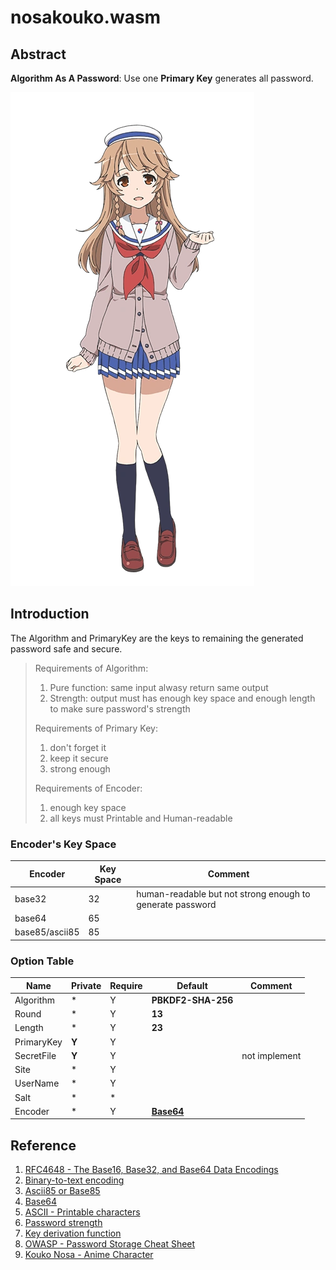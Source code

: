 # nosakouko.wasm

## Abstract

**Algorithm As A Password**: Use one **Primary Key** generates all password.

[![nosakoukou](docs/Nosa_Kouko.webp)]()


## Introduction

The Algorithm and PrimaryKey are the keys to remaining the generated password safe and secure.

>
> Requirements of Algorithm:
> 1. Pure function: same input alwasy return same output
> 2. Strength: output must has enough key space and enough length to make sure password's strength
>
> Requirements of Primary Key:
> 1. don't forget it
> 2. keep it secure
> 3. strong enough
>
> Requirements of Encoder:
> 1. enough key space
> 2. all keys must Printable and Human-readable
> 

### Encoder's Key Space
| Encoder | Key Space | Comment |
| -- | -- | -- |
| base32 | 32 | human-readable but not strong enough to generate password|
| base64 | 65 | |
| base85/ascii85 | 85 | |

### Option Table
| Name | Private | Require | Default | Comment |
| -- | -- | -- | -- | -- |
| Algorithm | *  | Y | **PBKDF2-SHA-256** | |
| Round | * | Y | **13** | |
| Length | * | Y | **23** | |
| PrimaryKey | **Y** | Y | | |
| SecretFile | **Y** | Y | | not implement |
| Site | * | Y | | |
| UserName | * | Y | | |
| Salt | * | * |  | |
| Encoder | * | Y | **[Base64]** | |

[Base64]:https://en.wikipedia.org/wiki/Base64

## Reference
1. [RFC4648 - The Base16, Base32, and Base64 Data Encodings](https://datatracker.ietf.org/doc/html/rfc4648.html)
2. [Binary-to-text encoding](https://en.wikipedia.org/wiki/Binary-to-text_encoding)
3. [Ascii85 or Base85](https://en.wikipedia.org/wiki/Ascii85)
4. [Base64](https://en.wikipedia.org/wiki/Base64)
5. [ASCII - Printable characters](https://en.wikipedia.org/wiki/ASCII#Printable_characters)
6. [Password strength](https://en.wikipedia.org/wiki/Password_strength)
7. [Key derivation function](https://en.wikipedia.org/wiki/Key_derivation_function)
8. [OWASP - Password Storage Cheat Sheet](https://cheatsheetseries.owasp.org/cheatsheets/Password_Storage_Cheat_Sheet.html)
9. [Kouko Nosa - Anime Character](https://hai-furi.fandom.com/wiki/Kouko_Nosa)
